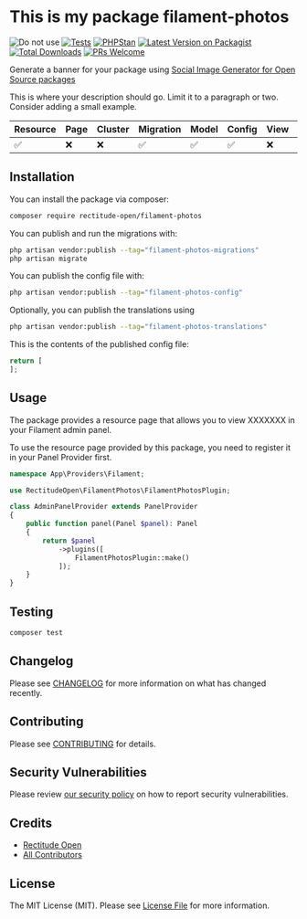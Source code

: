 # This is my package filament-photos

![Do not use](https://img.shields.io/badge/Under%20development-Don't%20use-red)
[![Tests](https://github.com/rectitude-open/filament-photos/actions/workflows/run-tests.yml/badge.svg)](https://github.com/rectitude-open/filament-photos/actions/workflows/run-tests.yml)
[![PHPStan](https://img.shields.io/badge/PHPStan-level%205-brightgreen)](https://phpstan.org/)
[![Latest Version on Packagist](https://img.shields.io/packagist/v/rectitude-open/filament-photos.svg?style=flat-square)](https://packagist.org/packages/rectitude-open/filament-photos)
[![Total Downloads](https://img.shields.io/packagist/dt/rectitude-open/filament-photos.svg?style=flat-square)](https://packagist.org/packages/rectitude-open/filament-photos)
[![PRs Welcome](https://img.shields.io/badge/PRs-welcome-brightgreen.svg?style=flat-square)](https://github.com/rectitude-open/filament-photos/pulls)

Generate a banner for your package using [Social Image Generator for Open Source packages](https://banners.beyondco.de/)

This is where your description should go. Limit it to a paragraph or two. Consider adding a small example.

Resource | Page | Cluster | Migration | Model | Config | View | Localization
--- | --- | --- | --- | --- | --- | --- | ---
✅ | ❌| ❌ | ✅ | ✅ | ✅ | ❌ | ✅  

## Installation

You can install the package via composer:

```bash
composer require rectitude-open/filament-photos
```

You can publish and run the migrations with:

```bash
php artisan vendor:publish --tag="filament-photos-migrations"
php artisan migrate
```

You can publish the config file with:

```bash
php artisan vendor:publish --tag="filament-photos-config"
```

Optionally, you can publish the translations using

```bash
php artisan vendor:publish --tag="filament-photos-translations"
```

This is the contents of the published config file:

```php
return [
];
```

## Usage

The package provides a resource page that allows you to view XXXXXXX in your Filament admin panel. 

To use the resource page provided by this package, you need to register it in your Panel Provider first.

```php
namespace App\Providers\Filament;

use RectitudeOpen\FilamentPhotos\FilamentPhotosPlugin;

class AdminPanelProvider extends PanelProvider
{
    public function panel(Panel $panel): Panel
    {
        return $panel
            ->plugins([
                FilamentPhotosPlugin::make()
            ]);
    }
}
```

## Testing

```bash
composer test
```

## Changelog

Please see [CHANGELOG](CHANGELOG.md) for more information on what has changed recently.

## Contributing

Please see [CONTRIBUTING](.github/CONTRIBUTING.md) for details.

## Security Vulnerabilities

Please review [our security policy](../../security/policy) on how to report security vulnerabilities.

## Credits

- [Rectitude Open](https://github.com/rectitude-open)
- [All Contributors](../../contributors)

## License

The MIT License (MIT). Please see [License File](LICENSE.md) for more information.

